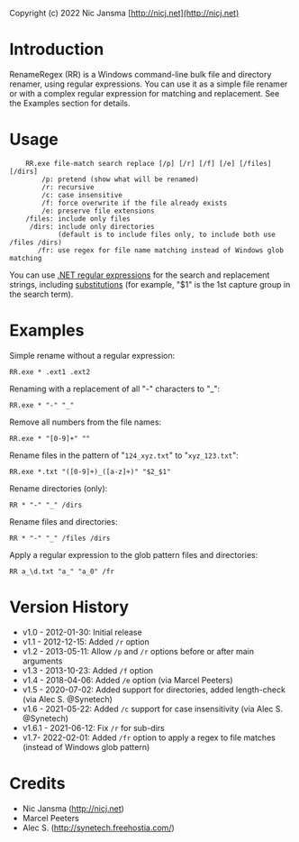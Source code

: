 Copyright (c) 2022 Nic Jansma
[http://nicj.net](http://nicj.net)

# Introduction

RenameRegex (RR) is a Windows command-line bulk file and directory renamer, using regular expressions.  You can use it as a simple
file renamer or with a complex regular expression for matching and replacement.  See the Examples section for details.

# Usage

```
    RR.exe file-match search replace [/p] [/r] [/f] [/e] [/files] [/dirs]
        /p: pretend (show what will be renamed)
        /r: recursive
        /c: case insensitive
        /f: force overwrite if the file already exists
        /e: preserve file extensions
    /files: include only files
     /dirs: include only directories
            (default is to include files only, to include both use /files /dirs)
       /fr: use regex for file name matching instead of Windows glob matching
```

You can use [.NET regular expressions](http://msdn.microsoft.com/en-us/library/hs600312.aspx) for the search and
replacement strings, including [substitutions](http://msdn.microsoft.com/en-us/library/ewy2t5e0.aspx) (for example,
"$1" is the 1st capture group in the search term).

# Examples

Simple rename without a regular expression:

    RR.exe * .ext1 .ext2

Renaming with a replacement of all "-" characters to "_":

    RR.exe * "-" "_"

Remove all numbers from the file names:

    RR.exe * "[0-9]+" ""

Rename files in the pattern of "`124_xyz.txt`" to "`xyz_123.txt`":

    RR.exe *.txt "([0-9]+)_([a-z]+)" "$2_$1"

Rename directories (only):

    RR * "-" "_" /dirs

Rename files and directories:

    RR * "-" "_" /files /dirs

Apply a regular expression to the glob pattern files and directories:

    RR a_\d.txt "a_" "a_0" /fr

# Version History

* v1.0 - 2012-01-30: Initial release
* v1.1 - 2012-12-15: Added `/r` option
* v1.2 - 2013-05-11: Allow `/p` and `/r` options before or after main arguments
* v1.3 - 2013-10-23: Added `/f` option
* v1.4 - 2018-04-06: Added `/e` option (via Marcel Peeters)
* v1.5 - 2020-07-02: Added support for directories, added length-check (via Alec S. @Synetech)
* v1.6 - 2021-05-22: Added `/c` support for case insensitivity (via Alec S. @Synetech)
* v1.6.1 - 2021-06-12: Fix `/r` for sub-dirs
* v1.7- 2022-02-01: Added `/fr` option to apply a regex to file matches (instead of Windows glob pattern)

# Credits

* Nic Jansma (http://nicj.net)
* Marcel Peeters
* Alec S. (http://synetech.freehostia.com/)
